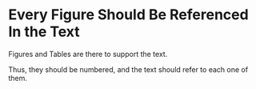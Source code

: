 # Every Figure Should Be Referenced In the Text

Figures and Tables are there to support the text.

Thus, they should be numbered, and the text should refer to each one of them. 


